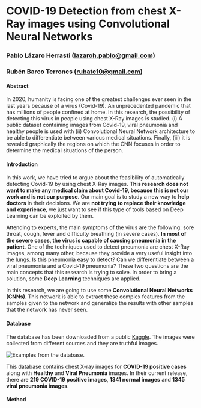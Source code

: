 # COVID-19 Detection from chest X-Ray images using Convolutional Neural Networks

### Pablo Lázaro Herrasti (lazaroh.pablo@gmail.com)
### Rubén Barco Terrones  (rubate10@gmail.com)

#### Abstract
In 2020, humanity is facing one of the greatest challenges ever seen in the last years because of a virus (Covid-19). An unprecedented pandemic that has millions of people confined at home. In this research, the possibility of detecting this virus in people using chest X-Ray images is studied. (i) A public dataset containing images from Covid-19, viral pneumonia and healthy people is used with (ii) Convolutional Neural Network architecture to be able to differentiate between various medical situations. Finally, (iii) it is revealed graphically the regions on which the CNN focuses in order to determine the medical situations of the person.

#### Introduction
In this work, we have tried to argue about the feasibility of automatically detecting Covid-19 by using chest X-Ray images. **This research does not want to make any medical claim about Covid-19, because this is not our work and is not our purpose**. Our main goal is to study a new way to **help doctors** in their decisions. We are **not trying to replace their knowledge and experience**, we just want to see if this type of tools based on Deep Learning can be exploited by them.

Attending to experts, the main symptoms of the virus are the following: sore throat, cough, fever and difficulty breathing (in severe cases). **In most of the severe cases, the virus is capable of causing pneumonia in the patient**. One of the techniques used to detect pneumonia are chest X-Ray images, among many other, because they provide a very useful insight into the lungs. Is this pneumonia easy to detect? Can we differentiate between a viral pneumonia and a Covid-19 pneumonia? These two questions are the main concepts that this research is trying to solve. In order to bring a solution, some **Deep Learning** techniques are applied.

In this research, we are going to use some **Convolutional Neural Networks (CNNs)**. This network is able to extract these complex features from the samples given to the network and generalize the results with other samples that the network has never seen.

#### Database
The database has been downloaded from a public [Kaggle](https://www.kaggle.com/tawsifurrahman/covid19-radiography-database/data#). The images were collected from different sources and they are truthful images.

![Examples from the database.](https://github.com/polazaro/Covid-19-Detection/images/database.)

This database contains chest X-ray images for **COVID-19 positive cases** along with **Healthy** and **Viral Pneumonia** images. In their current release, there are **219 COVID-19 positive images**, **1341 normal images** and **1345 viral pneumonia images**. 

#### Method


